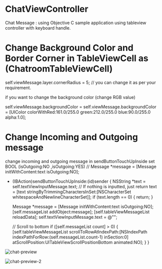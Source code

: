 # ChatViewController
Chat Message : using Objective C sample application using tableview controller with keyboard handle. 

# Change Background Color and Border Corner in TableViewCell as (ChatroomTableViewCell)
   self.viewMessage.layer.cornerRadius = 5; // you can change it as per your requirement.
   
   if you want to change the background color (change RGB value)
   
   self.viewMessage.backgroundColor =  self.viewMessage.backgroundColor = [UIColor colorWithRed:161.0/255.0 green:212.0/255.0  blue:90.0/255.0 alpha:1.0];


# Change Incoming and Outgoing message
  change incoming and outgoing message in sendButtonTouchUpInside
  set BOOL (isOutgoing:NO ,isOutgoing:YES)
  // Message *message = [Message initWithContent:text isOutgoing:NO];

- (IBAction)sendButtonTouchUpInside:(id)sender {
    NSString *text = self.textViewInputMessage.text;
    // If nothing is inputted, just return
    text = [text stringByTrimmingCharactersInSet:[NSCharacterSet whitespaceAndNewlineCharacterSet]];
    if (text.length == 0) {
        return;
    }
    
    Message *message = [Message initWithContent:text isOutgoing:NO];
    [self.messageList addObject:message];
    [self.tableViewMessageList reloadData];
    self.textViewInputMessage.text = @"";
    
    // Scroll to bottom
    if ([self.messageList count] > 0) {
        [self.tableViewMessageList scrollToRowAtIndexPath:[NSIndexPath indexPathForRow:(self.messageList.count-1) inSection:0] atScrollPosition:UITableViewScrollPositionBottom animated:NO];
    }
}

![chat-preview](https://user-images.githubusercontent.com/5592080/46251010-0a640900-c461-11e8-930a-103d80cb8bae.png)

![chat-preview-2](https://user-images.githubusercontent.com/5592080/46256683-6d888680-c4c7-11e8-90d4-7d06f50c5c59.png)

